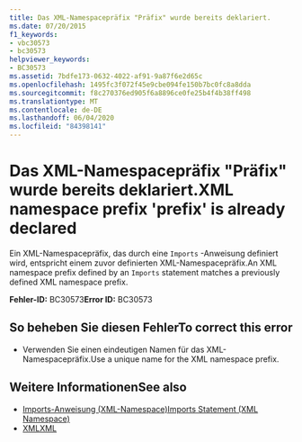 ```yaml
---
title: Das XML-Namespacepräfix "Präfix" wurde bereits deklariert.
ms.date: 07/20/2015
f1_keywords:
- vbc30573
- bc30573
helpviewer_keywords:
- BC30573
ms.assetid: 7bdfe173-0632-4022-af91-9a87f6e2d65c
ms.openlocfilehash: 1495fc3f072f45e9cbe094fe150b7bc0fc8a8dda
ms.sourcegitcommit: f8c270376ed905f6a8896ce0fe25b4f4b38ff498
ms.translationtype: MT
ms.contentlocale: de-DE
ms.lasthandoff: 06/04/2020
ms.locfileid: "84398141"
---
```

# <a name="xml-namespace-prefix-prefix-is-already-declared"></a><span data-ttu-id="df048-102">Das XML-Namespacepräfix "Präfix" wurde bereits deklariert.</span><span class="sxs-lookup"><span data-stu-id="df048-102">XML namespace prefix 'prefix' is already declared</span></span>
<span data-ttu-id="df048-103">Ein XML-Namespacepräfix, das durch eine `Imports` -Anweisung definiert wird, entspricht einem zuvor definierten XML-Namespacepräfix.</span><span class="sxs-lookup"><span data-stu-id="df048-103">An XML namespace prefix defined by an `Imports` statement matches a previously defined XML namespace prefix.</span></span>  
  
 <span data-ttu-id="df048-104">**Fehler-ID:** BC30573</span><span class="sxs-lookup"><span data-stu-id="df048-104">**Error ID:** BC30573</span></span>  
  
## <a name="to-correct-this-error"></a><span data-ttu-id="df048-105">So beheben Sie diesen Fehler</span><span class="sxs-lookup"><span data-stu-id="df048-105">To correct this error</span></span>  
  
- <span data-ttu-id="df048-106">Verwenden Sie einen eindeutigen Namen für das XML-Namespacepräfix.</span><span class="sxs-lookup"><span data-stu-id="df048-106">Use a unique name for the XML namespace prefix.</span></span>  
  
## <a name="see-also"></a><span data-ttu-id="df048-107">Weitere Informationen</span><span class="sxs-lookup"><span data-stu-id="df048-107">See also</span></span>

- [<span data-ttu-id="df048-108">Imports-Anweisung (XML-Namespace)</span><span class="sxs-lookup"><span data-stu-id="df048-108">Imports Statement (XML Namespace)</span></span>](../language-reference/statements/imports-statement-xml-namespace.md)
- [<span data-ttu-id="df048-109">XML</span><span class="sxs-lookup"><span data-stu-id="df048-109">XML</span></span>](../programming-guide/language-features/xml/index.md)

